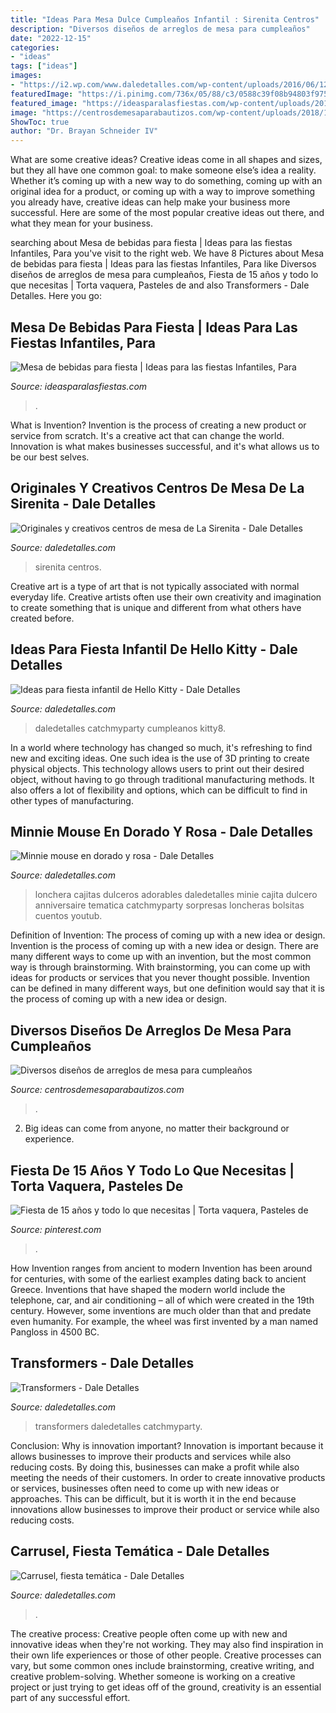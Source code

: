 ```yaml
---
title: "Ideas Para Mesa Dulce Cumpleaños Infantil : Sirenita Centros"
description: "Diversos diseños de arreglos de mesa para cumpleaños"
date: "2022-12-15"
categories:
- "ideas"
tags: ["ideas"]
images:
- "https://i2.wp.com/www.daledetalles.com/wp-content/uploads/2016/06/12976603_269255393408497_603009515_n.jpg?resize=578%2C578"
featuredImage: "https://i.pinimg.com/736x/05/88/c3/0588c39f08b94803f975c839971de42a.jpg"
featured_image: "https://ideasparalasfiestas.com/wp-content/uploads/2019/10/mesa-de-bebidas-para-fiesta-5.jpg"
image: "https://centrosdemesaparabautizos.com/wp-content/uploads/2018/12/arreglos-de-mesa-para-cumpleaños-de-niña-de-2-años.jpg"
ShowToc: true
author: "Dr. Brayan Schneider IV"
---
```



What are some creative ideas?
Creative ideas come in all shapes and sizes, but they all have one common goal: to make someone else’s idea a reality. Whether it’s coming up with a new way to do something, coming up with an original idea for a product, or coming up with a way to improve something you already have, creative ideas can help make your business more successful. Here are some of the most popular creative ideas out there, and what they mean for your business.

	

		
searching about Mesa de bebidas para fiesta | Ideas para las fiestas Infantiles, Para you've visit to the right web. We have 8 Pictures about Mesa de bebidas para fiesta | Ideas para las fiestas Infantiles, Para like Diversos diseños de arreglos de mesa para cumpleaños, Fiesta de 15 años y todo lo que necesitas | Torta vaquera, Pasteles de and also Transformers - Dale Detalles. Here you go:
		
    
## Mesa De Bebidas Para Fiesta | Ideas Para Las Fiestas Infantiles, Para

<img loading=lazy src="https://ideasparalasfiestas.com/wp-content/uploads/2019/10/mesa-de-bebidas-para-fiesta-5.jpg" onerror="this.onerror=null;this.src='https://tse2.mm.bing.net/th?id=OIP.QL8_-NEUxdXU2z0hP_HGfgHaJ4&amp;pid=15.1';" alt="Mesa de bebidas para fiesta | Ideas para las fiestas Infantiles, Para">

_Source: ideasparalasfiestas.com_

>. 

	

What is Invention?
Invention is the process of creating a new product or service from scratch. It's a creative act that can change the world. Innovation is what makes businesses successful, and it's what allows us to be our best selves.

    
## Originales Y Creativos Centros De Mesa De La Sirenita - Dale Detalles

<img loading=lazy src="https://i1.wp.com/www.daledetalles.com/wp-content/uploads/2016/08/centro-de-mesa-sirenita7.jpg" onerror="this.onerror=null;this.src='https://tse3.mm.bing.net/th?id=OIP.OCThVuTy2wvfMMdq--GoHgHaLF&amp;pid=15.1';" alt="Originales y creativos centros de mesa de La Sirenita - Dale Detalles">

_Source: daledetalles.com_

>sirenita centros. 

	

Creative art is a type of art that is not typically associated with normal everyday life. Creative artists often use their own creativity and imagination to create something that is unique and different from what others have created before.

    
## Ideas Para Fiesta Infantil De Hello Kitty - Dale Detalles

<img loading=lazy src="https://i2.wp.com/www.daledetalles.com/wp-content/uploads/2015/09/idea-fiesta-hello-kitty8.jpg?resize=500%2C753" onerror="this.onerror=null;this.src='https://tse1.mm.bing.net/th?id=OIP.PLJjBRB3jqxXqsy5e8bMKwHaLJ&amp;pid=15.1';" alt="Ideas para fiesta infantil de Hello Kitty - Dale Detalles">

_Source: daledetalles.com_

>daledetalles catchmyparty cumpleanos kitty8. 

	

In a world where technology has changed so much, it's refreshing to find new and exciting ideas. One such idea is the use of 3D printing to create physical objects. This technology allows users to print out their desired object, without having to go through traditional manufacturing methods. It also offers a lot of flexibility and options, which can be difficult to find in other types of manufacturing.

    
## Minnie Mouse En Dorado Y Rosa - Dale Detalles

<img loading=lazy src="https://i2.wp.com/www.daledetalles.com/wp-content/uploads/2016/07/minnie-oro25.jpg" onerror="this.onerror=null;this.src='https://tse1.mm.bing.net/th?id=OIP.lRaual88TuTzWuyjzqBj_AHaLG&amp;pid=15.1';" alt="Minnie mouse en dorado y rosa - Dale Detalles">

_Source: daledetalles.com_

>lonchera cajitas dulceros adorables daledetalles minie cajita dulcero anniversaire tematica catchmyparty sorpresas loncheras bolsitas cuentos youtub. 

	

Definition of Invention: The process of coming up with a new idea or design.
Invention is the process of coming up with a new idea or design. There are many different ways to come up with an invention, but the most common way is through brainstorming. With brainstorming, you can come up with ideas for products or services that you never thought possible. Invention can be defined in many different ways, but one definition would say that it is the process of coming up with a new idea or design.

    
## Diversos Diseños De Arreglos De Mesa Para Cumpleaños

<img loading=lazy src="https://centrosdemesaparabautizos.com/wp-content/uploads/2018/12/arreglos-de-mesa-para-cumpleaños-de-niña-de-2-años.jpg" onerror="this.onerror=null;this.src='https://tse4.mm.bing.net/th?id=OIP.3fT-VRdHmRZsmvWEJ_FuqgAAAA&amp;pid=15.1';" alt="Diversos diseños de arreglos de mesa para cumpleaños">

_Source: centrosdemesaparabautizos.com_

>. 

	

2. Big ideas can come from anyone, no matter their background or experience.

    
## Fiesta De 15 Años Y Todo Lo Que Necesitas | Torta Vaquera, Pasteles De

<img loading=lazy src="https://i.pinimg.com/736x/05/88/c3/0588c39f08b94803f975c839971de42a.jpg" onerror="this.onerror=null;this.src='https://tse3.mm.bing.net/th?id=OIP.ozX1Ub_n57hq1x2_yWxPhQHaJ4&amp;pid=15.1';" alt="Fiesta de 15 años y todo lo que necesitas | Torta vaquera, Pasteles de">

_Source: pinterest.com_

>. 

	

How Invention ranges from ancient to modern
Invention has been around for centuries, with some of the earliest examples dating back to ancient Greece. Inventions that have shaped the modern world include the telephone, car, and air conditioning – all of which were created in the 19th century. However, some inventions are much older than that and predate even humanity. For example, the wheel was first invented by a man named Pangloss in 4500 BC.

    
## Transformers - Dale Detalles

<img loading=lazy src="https://i0.wp.com/www.daledetalles.com/wp-content/uploads/2016/02/transformers14.jpg" onerror="this.onerror=null;this.src='https://tse1.mm.bing.net/th?id=OIP.stllMxD5alDbemf8U2IqqAHaFj&amp;pid=15.1';" alt="Transformers - Dale Detalles">

_Source: daledetalles.com_

>transformers daledetalles catchmyparty. 

	

Conclusion: Why is innovation important?
Innovation is important because it allows businesses to improve their products and services while also reducing costs. By doing this, businesses can make a profit while also meeting the needs of their customers. In order to create innovative products or services, businesses often need to come up with new ideas or approaches. This can be difficult, but it is worth it in the end because innovations allow businesses to improve their product or service while also reducing costs.

    
## Carrusel, Fiesta Temática - Dale Detalles

<img loading=lazy src="https://i2.wp.com/www.daledetalles.com/wp-content/uploads/2016/06/12976603_269255393408497_603009515_n.jpg?resize=578%2C578" onerror="this.onerror=null;this.src='https://tse4.mm.bing.net/th?id=OIP.MzYdFISk9riTLv1JfGwKCgHaHa&amp;pid=15.1';" alt="Carrusel, fiesta temática - Dale Detalles">

_Source: daledetalles.com_

>. 

	

The creative process:
Creative people often come up with new and innovative ideas when they're not working. They may also find inspiration in their own life experiences or those of other people. Creative processes can vary, but some common ones include brainstorming, creative writing, and creative problem-solving. Whether someone is working on a creative project or just trying to get ideas off of the ground, creativity is an essential part of any successful effort.

